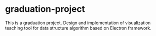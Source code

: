 # graduation-project
This is a graduation project. Design and implementation of visualization teaching tool for data structure algorithm based on Electron framework.
